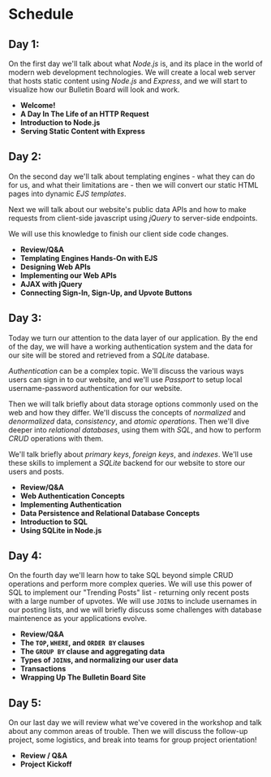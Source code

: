 # Schedule

## Day 1:

On the first day we'll talk about what _Node.js_ is, and its place in the world of modern web development technologies. We will create a local web server that hosts static content using _Node.js_ and _Express_, and we will start to visualize how our Bulletin Board will look and work.

- **Welcome!**
- **A Day In The Life of an HTTP Request**
- **Introduction to Node.js**
- **Serving Static Content with Express**

## Day 2:

On the second day we'll talk about templating engines - what they can do for us, and what their limitations are - then we will convert our static HTML pages into dynamic _EJS templates_.

Next we will talk about our website's public data APIs and how to make requests from client-side javascript using _jQuery_ to server-side endpoints.

We will use this knowledge to finish our client side code changes.

- **Review/Q&A**
- **Templating Engines Hands-On with EJS**
- **Designing Web APIs**
- **Implementing our Web APIs**
- **AJAX with jQuery**
- **Connecting Sign-In, Sign-Up, and Upvote Buttons**

## Day 3:

Today we turn our attention to the data layer of our application. By the end of the day, we will have a working authentication system and the data for our site will be stored and retrieved from a _SQLite_ database.

_Authentication_ can be a complex topic. We'll discuss the various ways users can sign in to our website, and we'll use _Passport_ to setup local username-password authentication for our website.

Then we will talk briefly about data storage options commonly used on the web and how they differ. We'll discuss the concepts of _normalized_ and _denormalized_ data, _consistency_, and _atomic operations_. Then we'll dive deeper into _relational databases_, using them with _SQL_, and how to perform _CRUD_ operations with them. 

We'll talk briefly about _primary keys_, _foreign keys_, and _indexes_. We'll use these skills to implement a _SQLite_ backend for our website to store our users and posts.

- **Review/Q&A**
- **Web Authentication Concepts**
- **Implementing Authentication**
- **Data Persistence and Relational Database Concepts**
- **Introduction to SQL**
- **Using SQLite in Node.js**

## Day 4:

On the fourth day we'll learn how to take SQL beyond simple CRUD operations and perform more complex queries. We will use this power of SQL to implement our "Trending Posts" list - returning only recent posts with a large number of upvotes. We will use `JOIN`s to include usernames in our posting lists, and we will briefly discuss some challenges with database maintenence as your applications evolve.

- **Review/Q&A**
- **The `TOP`, `WHERE`, and `ORDER BY` clauses**
- **The `GROUP BY` clause and aggregating data**
- **Types of `JOIN`s, and normalizing our user data**
- **Transactions**
- **Wrapping Up The Bulletin Board Site**

## Day 5:

On our last day we will review what we've covered in the workshop and talk about any common areas of trouble. Then we will discuss the follow-up project, some logistics, and break into teams for group project orientation!

- **Review / Q&A**
- **Project Kickoff**
